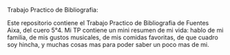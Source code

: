 Trabajo Practico de Bibliografia:

Este repositorio contiene el Trabajo Practico de Bibliografia de Fuentes Aixa, del cuero 5°4.
Mi TP contiene un mini resumen de mi vida: hablo de mi familia, de mis gustos musicales, de mis comidas favoritas, de que cuadro soy hincha, y muchas cosas mas para poder saber un poco mas de mi.
